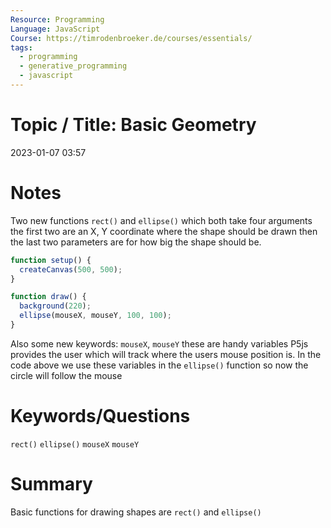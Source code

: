 ```yaml
---
Resource: Programming
Language: JavaScript
Course: https://timrodenbroeker.de/courses/essentials/
tags:
  - programming
  - generative_programming
  - javascript
---
```

# Topic / Title: Basic Geometry 

2023-01-07
03:57


# Notes
Two new functions `rect()` and `ellipse()` which both take four arguments
the first two are an X, Y coordinate where the shape should be drawn then the last two parameters are for how big the shape should be.
```javascript
function setup() {
  createCanvas(500, 500);
}

function draw() {
  background(220);
  ellipse(mouseX, mouseY, 100, 100);
}
```
Also some new keywords: `mouseX`, `mouseY` these are handy variables P5js provides the user which will track where the users mouse position is. In the code above we use these variables in the `ellipse()` function so now the circle will follow the mouse
# Keywords/Questions
`rect()`
`ellipse()`
`mouseX`
`mouseY`
# Summary
Basic functions for drawing shapes are `rect()` and `ellipse()`
